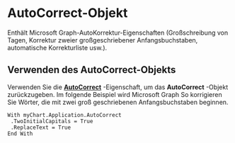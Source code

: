 
# AutoCorrect-Objekt

Enthält Microsoft Graph-AutoKorrektur-Eigenschaften (Großschreibung von Tagen, Korrektur zweier großgeschriebener Anfangsbuchstaben, automatische Korrekturliste usw.).


## Verwenden des AutoCorrect-Objekts

Verwenden Sie die  **[AutoCorrect](f05a4ff5-4245-ff2e-1082-f48e130d0741.md)** -Eigenschaft, um das **AutoCorrect** -Objekt zurückzugeben. Im folgende Beispiel wird Microsoft Graph So korrigieren Sie Wörter, die mit zwei groß geschriebenen Anfangsbuchstaben beginnen.


```
With myChart.Application.AutoCorrect 
 .TwoInitialCapitals = True 
 .ReplaceText = True 
End With
```

